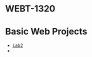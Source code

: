 # WEBT-1320

<h1>Basic Web Projects</h1>

<ul>
    <li><a href="lab2/index.html" target="_blank">Lab2</a><li>
<ul>